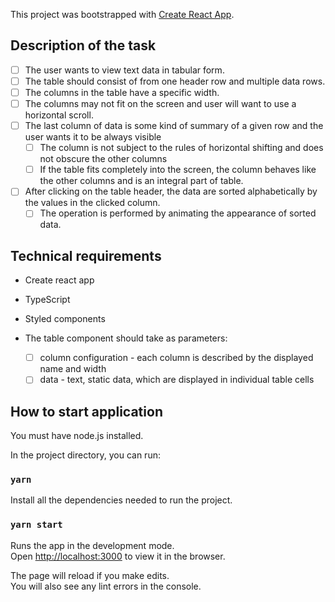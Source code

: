 This project was bootstrapped with [Create React App](https://github.com/facebook/create-react-app).

## Description of the task

- [ ] The user wants to view text data in tabular form.
- [ ] The table should consist of from one header row and multiple data rows.
- [ ] The columns in the table have a specific width.
- [ ] The columns may not fit on the screen and user will want to use a horizontal scroll.
- [ ] The last column of data is some kind of summary of a given row and the user wants it to be always visible
  - [ ] The column is not subject to the rules of horizontal shifting and does not obscure the other columns
  - [ ] If the table fits completely into the screen, the column behaves like the other columns and is an integral part of table.
- [ ] After clicking on the table header, the data are sorted alphabetically by the values in the clicked column.
  - [ ] The operation is performed by animating the appearance of sorted data.

## Technical requirements

- Create react app
- TypeScript
- Styled components

- The table component should take as parameters:
  - [ ] column configuration - each column is described by the displayed name and width
  - [ ] data - text, static data, which are displayed in individual table cells

## How to start application

You must have node.js installed.

In the project directory, you can run:

### `yarn`

Install all the dependencies needed to run the project.

### `yarn start`

Runs the app in the development mode.<br />
Open [http://localhost:3000](http://localhost:3000) to view it in the browser.

The page will reload if you make edits.<br />
You will also see any lint errors in the console.
